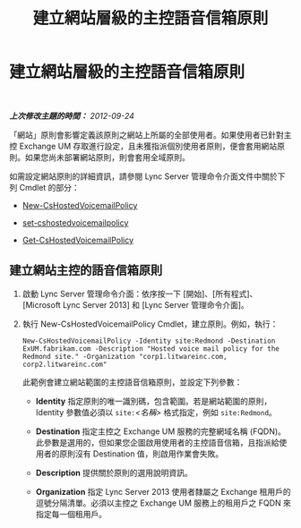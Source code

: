 ﻿---
title: 建立網站層級的主控語音信箱原則
TOCTitle: 建立網站層級的主控語音信箱原則
ms:assetid: 145892c8-a6ca-45fb-9e83-786f709dd775
ms:mtpsurl: https://technet.microsoft.com/zh-tw/library/Gg398216(v=OCS.15)
ms:contentKeyID: 49290173
ms.date: 08/10/2015
mtps_version: v=OCS.15
ms.translationtype: HT
---

# 建立網站層級的主控語音信箱原則

 

_**上次修改主題的時間：** 2012-09-24_

「網站」原則會影響定義該原則之網站上所屬的全部使用者。如果使用者已針對主控 Exchange UM 存取進行設定，且未獲指派個別使用者原則，便會套用網站原則。如果您尚未部署網站原則，則會套用全域原則。

如需設定網站原則的詳細資訊，請參閱 Lync Server 管理命令介面文件中關於下列 Cmdlet 的部分：

  - [New-CsHostedVoicemailPolicy](https://docs.microsoft.com/en-us/powershell/module/skype/New-CsHostedVoicemailPolicy)

  - [set-cshostedvoicemailpolicy](https://docs.microsoft.com/en-us/powershell/module/skype/Set-CsHostedVoicemailPolicy)

  - [Get-CsHostedVoicemailPolicy](https://docs.microsoft.com/en-us/powershell/module/skype/Get-CsHostedVoicemailPolicy)

## 建立網站主控的語音信箱原則

1.  啟動 Lync Server 管理命令介面：依序按一下 \[開始\]、\[所有程式\]、\[Microsoft Lync Server 2013\] 和 \[Lync Server 管理命令介面\]。

2.  執行 New-CsHostedVoicemailPolicy Cmdlet，建立原則。例如，執行：
    
        New-CsHostedVoicemailPolicy -Identity site:Redmond -Destination ExUM.fabrikam.com -Description "Hosted voice mail policy for the Redmond site." -Organization "corp1.litwareinc.com, corp2.litwareinc.com"
    
    此範例會建立網站範圍的主控語音信箱原則，並設定下列參數：
    
      - **Identity** 指定原則的唯一識別碼，包含範圍。若是網站範圍的原則，Identity 參數值必須以 `site:`*\<名稱\>* 格式指定，例如 `site:Redmond`。
    
      - **Destination** 指定主控之 Exchange UM 服務的完整網域名稱 (FQDN)。此參數是選用的，但如果您企圖啟用使用者的主控語音信箱，且指派給使用者的原則沒有 Destination 值，則啟用作業會失敗。
    
      - **Description** 提供關於原則的選用說明資訊。
    
      - **Organization** 指定 Lync Server 2013 使用者隸屬之 Exchange 租用戶的逗號分隔清單。必須以主控之 Exchange UM 服務上的租用戶之 FQDN 來指定每一個租用戶。

